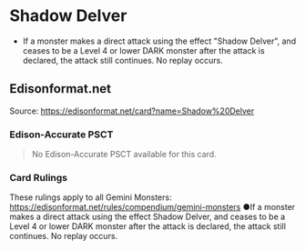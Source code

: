 # Shadow Delver

*   If a monster makes a direct attack using the effect "Shadow Delver", and ceases to be a Level 4 or lower DARK monster after the attack is declared, the attack still continues. No replay occurs.

## Edisonformat.net

Source: https://edisonformat.net/card?name=Shadow%20Delver

### Edison-Accurate PSCT

> No Edison-Accurate PSCT available for this card.

### Card Rulings

These rulings apply to all Gemini Monsters: https://edisonformat.net/rules/compendium/gemini-monsters
●If a monster makes a direct attack using the effect Shadow Delver, and ceases to be a Level 4 or lower DARK monster after the attack is declared, the attack still continues. No replay occurs.
            